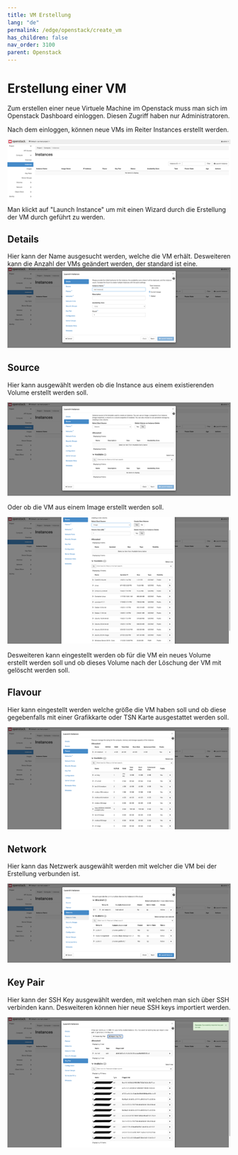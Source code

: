 ```yaml
---
title: VM Erstellung
lang: "de"
permalink: /edge/openstack/create_vm
has_children: false
nav_order: 3100
parent: Openstack
---
```


# Erstellung einer VM

Zum erstellen einer neue Virtuele Machine im Openstack muss man sich im Openstack Dashboard einloggen.
Diesen Zugriff haben nur Administratoren.

Nach dem einloggen, können neue VMs im Reiter Instances erstellt werden.

![Launch Instance - Detail](./openstack_instances.png)
Man klickt auf "Launch Instance" um mit einen Wizard durch die Erstellung der VM durch geführt zu werden.

## Details

Hier kann der Name ausgesucht werden, welche die VM erhält.
Desweiteren kann die Anzahl der VMs geändert werden, der standard ist eine.
![Launch Instance - Detail](./openstack_instances_2.png)

## Source

Hier kann ausgewählt werden ob die Instance aus einem existierenden Volume erstellt werden soll.

![Launch Instance - Source](./openstack_instances_3.png)

Oder ob die VM aus einem Image erstellt werden soll.

![Launch Instance - Source mit Images](./openstack_instances_4.png)

Desweiteren kann eingestellt werden ob für die VM ein neues Volume erstellt werden soll und ob dieses Volume nach der Löschung der VM mit gelöscht werden soll.

## Flavour

Hier kann eingestellt werden welche größe die VM haben soll und ob diese gegebenfalls mit einer Grafikkarte oder TSN Karte ausgestattet werden soll.

![Launch Instance - Flavour](./openstack_instances_5.png)

## Network

Hier kann das Netzwerk ausgewählt werden mit welcher die VM bei der Erstellung verbunden ist.

![Launch Instance - Networks](./openstack_instances_6.png)

## Key Pair

Hier kann der SSH Key ausgewählt werden, mit welchen man sich über SSH verbinden kann.
Desweiteren können hier neue SSH keys importiert werden.

![Launch Instance - Key Pair](./openstack_instances_7.png)
